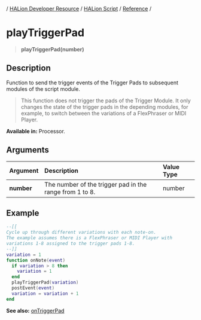 / [HALion Developer Resource](../../HALion-Developer-Resource.md) / [HALion Script](./HALion-Script.md) / [Reference](./Reference.md) /

# playTriggerPad

>**playTriggerPad(number)**

## Description

Function to send the trigger events of the Trigger Pads to subsequent modules of the script module.

>This function does not trigger the pads of the Trigger Module. It only changes the state of the trigger pads in the depending modules, for example, to switch between the variations of a FlexPhraser or MIDI Player.

**Available in:** Processor.

## Arguments

|Argument|Description|Value Type|
|:-|:-|:-|
|**number**|The number of the trigger pad in the range from 1 to 8.|number|

## Example

```lua
--[[
Cycle up through different variations with each note-on.
The example assumes there is a FlexPhraser or MIDI Player with
variations 1-8 assigned to the trigger pads 1-8.
--]]
variation = 1
function onNote(event)
  if variation > 8 then
    variation = 1
  end
  playTriggerPad(variation)
  postEvent(event)
  variation = variation + 1
end
```

**See also:** [onTriggerPad](./onTriggerPad.md)